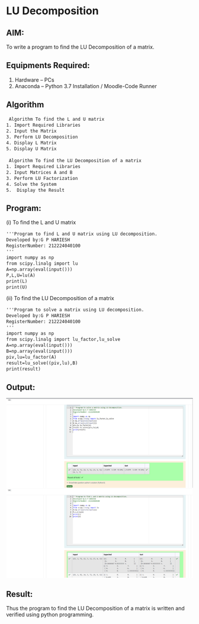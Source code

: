 # LU Decomposition 

## AIM:
To write a program to find the LU Decomposition of a matrix.

## Equipments Required:
1. Hardware – PCs
2. Anaconda – Python 3.7 Installation / Moodle-Code Runner

## Algorithm
```
 Algorithm To find the L and U matrix
1. Import Required Libraries
2. Input the Matrix
3. Perform LU Decomposition
4. Display L Matrix
5. Display U Matrix

 Algorithm To find the LU Decomposition of a matrix
1. Import Required Libraries
2. Input Matrices A and B
3. Perform LU Factorization
4. Solve the System
5.  Display the Result
```
## Program:
(i) To find the L and U matrix
```
'''Program to find L and U matrix using LU decomposition.
Developed by:G P HARIESH 
RegisterNumber: 212224040100 
'''
import numpy as np
from scipy.linalg import lu
A=np.array(eval(input()))
P,L,U=lu(A)
print(L)
print(U)
```
(ii) To find the LU Decomposition of a matrix
```
'''Program to solve a matrix using LU decomposition.
Developed by:G P HARIESH 
RegisterNumber: 212224040100
'''
import numpy as np
from scipy.linalg import lu_factor,lu_solve
A=np.array(eval(input()))
B=np.array(eval(input()))
piv,lu=lu_factor(A)
result=lu_solve((piv,lu),B)
print(result)

```

## Output:
![alt text](<Screenshot 2025-04-24 135051.png>) ![alt text](<Screenshot 2025-04-24 135023.png>)

## Result:
Thus the program to find the LU Decomposition of a matrix is written and verified using python programming.

